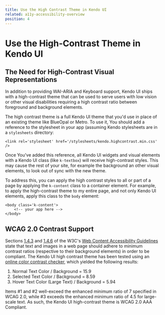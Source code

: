 ```yaml
---
title: Use the High Contrast Theme in Kendo UI
related: a11y-accessibility-overview
position: 4
---
```


# Use the High-Contrast Theme in Kendo UI

## The Need for High-Contrast Visual Representations

In addition to providing WAI-ARIA and Keyboard support, Kendo UI ships with a high-contrast theme that can be used to serve users with low vision or
other visual disabilities requiring a high contrast ratio between foreground and background elements.

The high contrast theme is a full Kendo UI theme that you'd use in place of an existing theme like BlueOpal or Metro. To use it, You should add a
reference to the stylesheet in your app (assuming Kendo stylesheets are in a `stylesheets` directory:

	<link rel='stylesheet' href='/stylesheets/kendo.highcontrast.min.css' />

Once You've added this reference, all Kendo UI widgets and visual elements with a Kendo UI class (like `k-textbox`) will receive high-contrast styles.
This may cause the rest of your site, for example the background an other visual elements, to look out of sync with the new theme.

To address this, you can apply the high contrast styles to all or part of a page by applying the `k-content` class to a container element. For
example, to apply the high-contrast theme to my entire page, and not only Kendo UI elements, apply this class to the `body` element:

	<body class='k-content'>
		<!-- your app here -->
	</body>

## WCAG 2.0 Contrast Support

Sections [1.4.3](http://www.w3.org/TR/WCAG20/#visual-audio-contrast-contrast) and [1.4.6](http://www.w3.org/TR/WCAG20/#visual-audio-contrast7) of the
W3C's [Web Content Accessibility Guidelines](http://www.w3.org/TR/WCAG20) state that text and images in a web page should adhere to minimum contrast
ratios (respective to their background elements) in order to be compliant. The Kendo UI high contrast theme has been tested using an [online color
contrast checker](http://www.snook.ca/technical/colour_contrast/colour.html), which yielded the following results:

1. Normal Text Color / Background = 15.9
2. Selected Text Color / Background = 8.59
3. Hover Text Color (Large Text) / Background = 5.94

Items #1 and #2 well-exceed the enhanced minimum ratio of 7 specified in WCAG 2.0, while #3 exceeds the enhanced minimum ratio of 4.5 for large-scale
text. As such, the Kendo UI high-contrast theme is WCAG 2.0 AAA Compliant.
